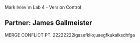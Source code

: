 Mark Ivlev \n Lab 4 - Version Control

## Partner: James Gallmeister


MERGE CONFLICT PT. 22222222igasefklio;uaegfkukalksdhfga
